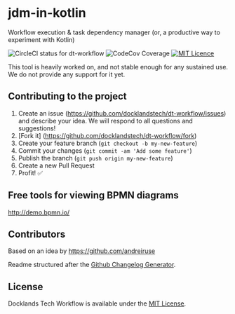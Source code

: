 # jdm-in-kotlin
Workflow execution & task dependency manager (or, a productive way to experiment with Kotlin)

![CircleCI status for dt-workflow](https://circleci.com/gh/docklandstech/dt-workflow.svg?style=shield&circle-token=84a327b3dbff6034e14597130946f7dce052512f) ![CodeCov Coverage](https://img.shields.io/codecov/c/github/docklandstech/dt-workflow.svg?maxAge=2592000) [![MIT Licence](https://badges.frapsoft.com/os/mit/mit.png?v=103)](https://opensource.org/licenses/mit-license.php)

This tool is heavily worked on, and not stable enough for any sustained use. We do not provide any support for it yet.

## Contributing to the project

1. Create an issue (https://github.com/docklandstech/dt-workflow/issues) and describe your idea. We will respond to all questions and suggestions!
2. [Fork it] (https://github.com/docklandstech/dt-workflow/fork)
3. Create your feature branch (`git checkout -b my-new-feature`)
4. Commit your changes (`git commit -am 'Add some feature'`)
5. Publish the branch (`git push origin my-new-feature`)
6. Create a new Pull Request
7. Profit! :white_check_mark:

## Free tools for viewing BPMN diagrams 
http://demo.bpmn.io/

## Contributors
Based on an idea by https://github.com/andreiruse

Readme structured after the [Github Changelog Generator](https://github.com/skywinder/github-changelog-generator/blob/master/README.md).

## License

Docklands Tech Workflow is available under the [MIT License](http://www.opensource.org/licenses/MIT).
